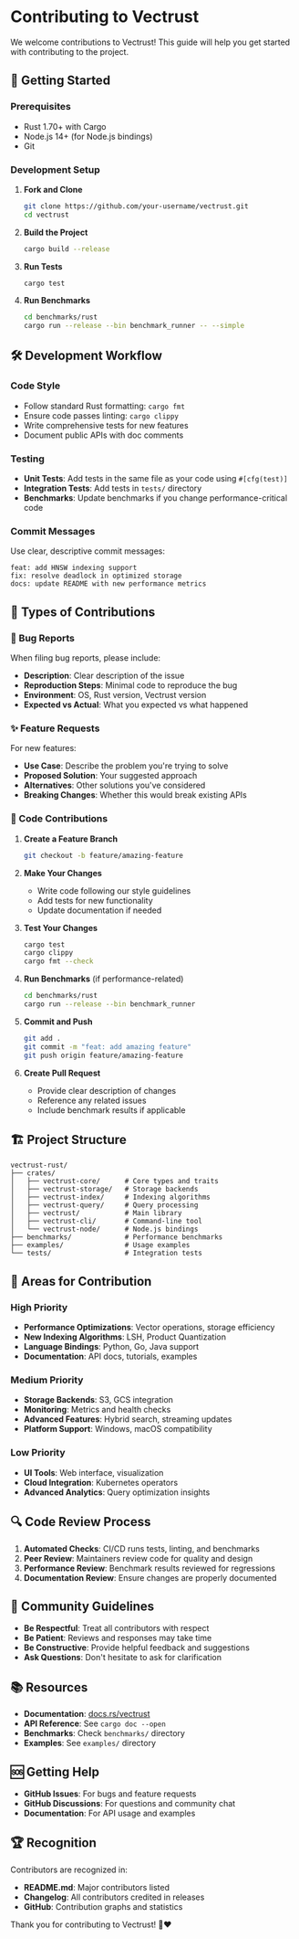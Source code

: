 # Contributing to Vectrust

We welcome contributions to Vectrust! This guide will help you get started with contributing to the project.

## 🚀 Getting Started

### Prerequisites

- Rust 1.70+ with Cargo
- Node.js 14+ (for Node.js bindings)
- Git

### Development Setup

1. **Fork and Clone**
   ```bash
   git clone https://github.com/your-username/vectrust.git
   cd vectrust
   ```

2. **Build the Project**
   ```bash
   cargo build --release
   ```

3. **Run Tests**
   ```bash
   cargo test
   ```

4. **Run Benchmarks**
   ```bash
   cd benchmarks/rust
   cargo run --release --bin benchmark_runner -- --simple
   ```

## 🛠️ Development Workflow

### Code Style

- Follow standard Rust formatting: `cargo fmt`
- Ensure code passes linting: `cargo clippy`
- Write comprehensive tests for new features
- Document public APIs with doc comments

### Testing

- **Unit Tests**: Add tests in the same file as your code using `#[cfg(test)]`
- **Integration Tests**: Add tests in `tests/` directory
- **Benchmarks**: Update benchmarks if you change performance-critical code

### Commit Messages

Use clear, descriptive commit messages:
```
feat: add HNSW indexing support
fix: resolve deadlock in optimized storage
docs: update README with new performance metrics
```

## 📝 Types of Contributions

### 🐛 Bug Reports

When filing bug reports, please include:
- **Description**: Clear description of the issue
- **Reproduction Steps**: Minimal code to reproduce the bug
- **Environment**: OS, Rust version, Vectrust version
- **Expected vs Actual**: What you expected vs what happened

### ✨ Feature Requests

For new features:
- **Use Case**: Describe the problem you're trying to solve
- **Proposed Solution**: Your suggested approach
- **Alternatives**: Other solutions you've considered
- **Breaking Changes**: Whether this would break existing APIs

### 🔧 Code Contributions

1. **Create a Feature Branch**
   ```bash
   git checkout -b feature/amazing-feature
   ```

2. **Make Your Changes**
   - Write code following our style guidelines
   - Add tests for new functionality
   - Update documentation if needed

3. **Test Your Changes**
   ```bash
   cargo test
   cargo clippy
   cargo fmt --check
   ```

4. **Run Benchmarks** (if performance-related)
   ```bash
   cd benchmarks/rust
   cargo run --release --bin benchmark_runner
   ```

5. **Commit and Push**
   ```bash
   git add .
   git commit -m "feat: add amazing feature"
   git push origin feature/amazing-feature
   ```

6. **Create Pull Request**
   - Provide clear description of changes
   - Reference any related issues
   - Include benchmark results if applicable

## 🏗️ Project Structure

```
vectrust-rust/
├── crates/
│   ├── vectrust-core/      # Core types and traits
│   ├── vectrust-storage/   # Storage backends
│   ├── vectrust-index/     # Indexing algorithms  
│   ├── vectrust-query/     # Query processing
│   ├── vectrust/           # Main library
│   ├── vectrust-cli/       # Command-line tool
│   └── vectrust-node/      # Node.js bindings
├── benchmarks/             # Performance benchmarks
├── examples/               # Usage examples
└── tests/                  # Integration tests
```

## 🎯 Areas for Contribution

### High Priority
- **Performance Optimizations**: Vector operations, storage efficiency
- **New Indexing Algorithms**: LSH, Product Quantization
- **Language Bindings**: Python, Go, Java support
- **Documentation**: API docs, tutorials, examples

### Medium Priority
- **Storage Backends**: S3, GCS integration
- **Monitoring**: Metrics and health checks
- **Advanced Features**: Hybrid search, streaming updates
- **Platform Support**: Windows, macOS compatibility

### Low Priority
- **UI Tools**: Web interface, visualization
- **Cloud Integration**: Kubernetes operators
- **Advanced Analytics**: Query optimization insights

## 🔍 Code Review Process

1. **Automated Checks**: CI/CD runs tests, linting, and benchmarks
2. **Peer Review**: Maintainers review code for quality and design
3. **Performance Review**: Benchmark results reviewed for regressions
4. **Documentation Review**: Ensure changes are properly documented

## 🤝 Community Guidelines

- **Be Respectful**: Treat all contributors with respect
- **Be Patient**: Reviews and responses may take time
- **Be Constructive**: Provide helpful feedback and suggestions
- **Ask Questions**: Don't hesitate to ask for clarification

## 📚 Resources

- **Documentation**: [docs.rs/vectrust](https://docs.rs/vectrust)
- **API Reference**: See `cargo doc --open`
- **Benchmarks**: Check `benchmarks/` directory
- **Examples**: See `examples/` directory

## 🆘 Getting Help

- **GitHub Issues**: For bugs and feature requests
- **GitHub Discussions**: For questions and community chat
- **Documentation**: For API usage and examples

## 🏆 Recognition

Contributors are recognized in:
- **README.md**: Major contributors listed
- **Changelog**: All contributors credited in releases
- **GitHub**: Contribution graphs and statistics

Thank you for contributing to Vectrust! 🦀❤️